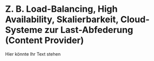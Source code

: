 # Z. B. Load-Balancing, High Availability, Skalierbarkeit, Cloud-Systeme zur Last-Abfederung (Content Provider)

Hier könnte Ihr Text stehen